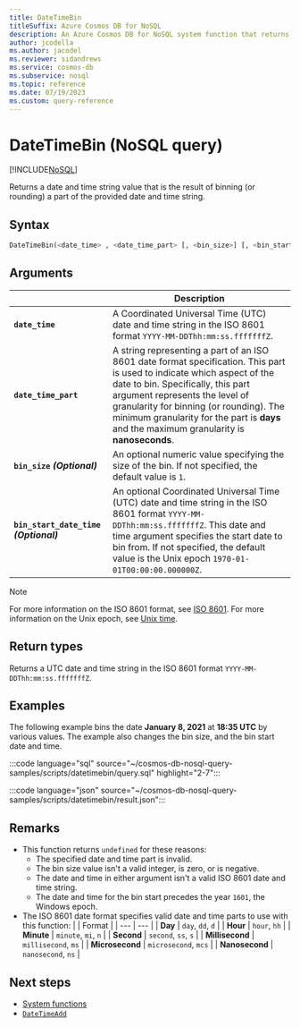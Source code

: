 ```yaml
--- 
title: DateTimeBin
titleSuffix: Azure Cosmos DB for NoSQL
description: An Azure Cosmos DB for NoSQL system function that returns a date and time that's the resulting of binning (rounding) a part of the specified datetime.
author: jcodella
ms.author: jacodel
ms.reviewer: sidandrews
ms.service: cosmos-db
ms.subservice: nosql
ms.topic: reference
ms.date: 07/19/2023
ms.custom: query-reference
---
```


# DateTimeBin (NoSQL query)

[!INCLUDE[NoSQL](../../includes/appliesto-nosql.md)]

Returns a date and time string value that is the result of binning (or rounding) a part of the provided date and time string.

## Syntax

```sql
DateTimeBin(<date_time> , <date_time_part> [, <bin_size>] [, <bin_start_date_time>]) 
```

## Arguments

| | Description |
| --- | --- |
| **`date_time`** | A Coordinated Universal Time (UTC) date and time string in the ISO 8601 format `YYYY-MM-DDThh:mm:ss.fffffffZ`. |
| **`date_time_part`** | A string representing a part of an ISO 8601 date format specification. This part is used to indicate which aspect of the date to bin. Specifically, this part argument represents the level of granularity for binning (or rounding). The minimum granularity for the part is **days** and the maximum granularity is **nanoseconds**. |
| **`bin_size` *(Optional)*** | An optional numeric value specifying the size of the bin. If not specified, the default value is `1`. |
| **`bin_start_date_time` *(Optional)*** | An optional Coordinated Universal Time (UTC) date and time string in the ISO 8601 format `YYYY-MM-DDThh:mm:ss.fffffffZ`. This date and time argument specifies the start date to bin from. If not specified, the default value is the Unix epoch `1970-01-01T00:00:00.000000Z`. |

> [!NOTE]
> For more information on the ISO 8601 format, see [ISO 8601](https://wikipedia.org/wiki/ISO_8601). For more information on the Unix epoch, see [Unix time](https://wikipedia.org/wiki/unix_time).

## Return types

Returns a UTC date and time string in the ISO 8601 format `YYYY-MM-DDThh:mm:ss.fffffffZ`.

## Examples

The following example bins the date **January 8, 2021** at **18:35 UTC** by various values. The example also changes the bin size, and the bin start date and time.

:::code language="sql" source="~/cosmos-db-nosql-query-samples/scripts/datetimebin/query.sql" highlight="2-7":::

:::code language="json" source="~/cosmos-db-nosql-query-samples/scripts/datetimebin/result.json":::

## Remarks

- This function returns `undefined` for these reasons:
  - The specified date and time part is invalid.
  - The bin size value isn't a valid integer, is zero, or is negative.
  - The date and time in either argument isn't a valid ISO 8601 date and time string.
  - The date and time for the bin start precedes the year `1601`, the Windows epoch.
- The ISO 8601 date format specifies valid date and time parts to use with this function:
    | | Format |
    | --- | --- |
    | **Day** | `day`, `dd`, `d` |
    | **Hour** | `hour`, `hh` |
    | **Minute** | `minute`, `mi`, `n` |
    | **Second** | `second`, `ss`, `s` |
    | **Millisecond** | `millisecond`, `ms` |
    | **Microsecond** | `microsecond`, `mcs` |
    | **Nanosecond** | `nanosecond`, `ns` |

## Next steps

- [System functions](system-functions.yml)
- [`DateTimeAdd`](datetimeadd.md)
